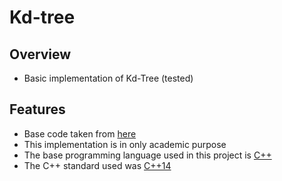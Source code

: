 # Kd-tree

## Overview

* Basic implementation of Kd-Tree (tested)

## Features
* Base code taken from [here](stanford.edu/class/archive/cs/cs106l/cs106l.1162/assignments/KDTree.zip "here")
* This implementation is in only academic purpose
* The base programming language used in this project is [C++](https://es.wikipedia.org/wiki/C%2B%2B "C++")
* The C++ standard used was [C++14](https://es.wikipedia.org/wiki/C%2B%2B14 "C++14")
